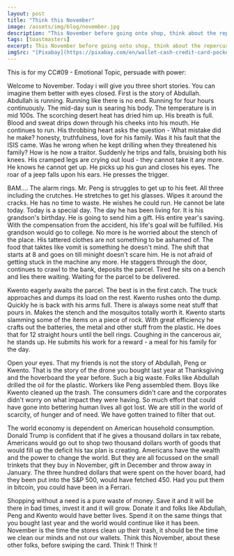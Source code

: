 ```yaml
---
layout: post
title: "Think this November"
image: /assets/img/blog/november.jpg
description: "This November before going onto shop, think about the repercussions of your actions"
tags: [toastmasters]
excerpt: This November before going onto shop, think about the repercussions of your actions.
imgSrc: "[Pixabay](https://pixabay.com/en/wallet-cash-credit-card-pocket-1013789/)"
---
```

This is for my CC#09 - Emotional Topic, persuade with power:

Welcome to November. Today i will give you three short stories. You can imagine them better with eyes closed. First is the story of Abdullah. Abdullah is running. Running like there is no end. Running for four hours continuously. The mid-day sun is searing his body. The temperature is in mid 100s. The scorching desert heat has dried him up. His breath is full. Blood and sweat drips down through his cheeks into his mouth. He continues to run. His throbbing heart asks the question - What mistake did he make? honesty, truthfulness, love for his family. Was it his fault that the ISIS came. Was he wrong when he kept drilling when they threatened his family? How is he now a traitor. Suddenly he trips and falls, bruising both his knees. His cramped legs are crying out loud - they cannot take it any more. He knows he cannot get up. He picks up his gun and closes his eyes. The roar of a jeep falls upon his ears. He presses the trigger.


BAM.... The alarm rings. Mr. Peng is struggles to get up to his feet. All three including the crutches. He stretches to get his glasses. Wipes it around the cracks. He has no time to waste. He wishes he could run. He cannot be late today. Today is a special day. The day he has been living for. It is his grandson's birthday. He is going to send him a gift. His entire year's saving. With the compensation from the accident, his life's goal will be fulfilled. His grandson would go to college. No more is he worried about the stench of the place. His tattered clothes are not something to be ashamed of. The food that taktes like vomit is something he doesn't mind. The shift that starts at 8 and goes on till minight doesn't scare him. He is not afraid of getting stuck in the machine any more. He staggers through the door, continues to crawl to the bank, deposits the parcel. Tired he sits on a bench and lies there waiting. Waiting for the parcel to be delivered.


Kwento eagerly awaits the parcel. The best is in the first catch. The truck approaches and dumps its load on the rest. Kwento rushes onto the dump. Quickly he is back with his arms full. There is always some neat stuff that pours in. Makes the stench and the mosquitos totally worth it. Kwento starts slamming some of the items on a piece of rock. With great efficiency he crafts out the batteries, the metal and other stuff from the plastic. He does that for 12 straight hours until the bell rings. Coughing in the cancerous air, he stands up. He submits his work for a reward - a meal for his family for the day.


Open your eyes. That my friends is not the story of Abdullah, Peng or Kwento. That is the story of the drone you bought last year at Thanksgiving and the hoverboard the year before. Such a big waste. Folks like Abdullah drilled the oil for the plastic. Workers like Peng assembled them. Boys like Kwento cleaned up the trash. The consumers didn't care and the corporates didn't worry on what impact they were having. So much effort that could have gone into bettering human lives all got lost. We are still in the world of scarcity, of hunger and of need. We have gotten trained to filter that out.


The world economy is dependent on American household consumption. Donald Trump is confident that if he gives a thousand dollars in tax rebate, Americans would go out to shop two thousand dollars worth of goods that would fill up the deficit his tax plan is creating. Americans have the wealth and the power to change the world. But they are all focussed on the small trinkets that they buy in November, gift in December and throw away in January. The three hundred dollars that were spent on the hover board, had they been put into the S&P 500, would have fetched 450. Had you put them in bitcoin, you could have been in a Ferrari.


Shopping without a need is a pure waste of money. Save it and it will be there in bad times, invest it and it will grow. Donate it and folks like Abdullah, Peng and Kwento would have better lives. Spend it on the same things that you bought last year and the world would continue like it has been. November is the time the stores clean up their trash, it should be the time we clean our minds and not our wallets. Think this November, about these other folks, before swiping the card. Think !! Think !!
